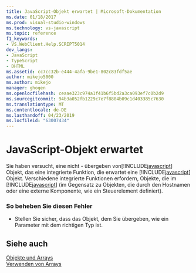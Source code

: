 ```yaml
---
title: JavaScript-Objekt erwartet | Microsoft-Dokumentation
ms.date: 01/18/2017
ms.prod: visual-studio-windows
ms.technology: vs-javascript
ms.topic: reference
f1_keywords:
- VS.WebClient.Help.SCRIPT5014
dev_langs:
- JavaScript
- TypeScript
- DHTML
ms.assetid: cc7cc32b-e444-4afa-9be1-802c83fdf5ae
author: mikejo5000
ms.author: mikejo
manager: ghogen
ms.openlocfilehash: ceaae323c974a1f41b6f5bd2a3ca093ef7c0b2d9
ms.sourcegitcommit: 94b3a052fb1229c7e7f8804b09c1d403385c7630
ms.translationtype: MT
ms.contentlocale: de-DE
ms.lasthandoff: 04/23/2019
ms.locfileid: "63007434"
---
```

# <a name="javascript-object-expected"></a>JavaScript-Objekt erwartet
Sie haben versucht, eine nicht - übergeben von[!INCLUDE[javascript](../../javascript/includes/javascript-md.md)] Objekt, das eine integrierte Funktion, die erwartet eine [!INCLUDE[javascript](../../javascript/includes/javascript-md.md)] Objekt. Verschiedene integrierte Funktionen erfordern, Objekte, die im [!INCLUDE[javascript](../../javascript/includes/javascript-md.md)] (im Gegensatz zu Objekten, die durch den Hostnamen oder eine externe Komponente, wie ein Steuerelement definiert).  
  
### <a name="to-correct-this-error"></a>So beheben Sie diesen Fehler  
  
- Stellen Sie sicher, dass das Objekt, dem Sie übergeben, wie ein Parameter mit dem richtigen Typ ist.  
  
## <a name="see-also"></a>Siehe auch  
 [Objekte und Arrays](../../javascript/objects-and-arrays-javascript.md)   
 [Verwenden von Arrays](../../javascript/advanced/using-arrays-javascript.md)